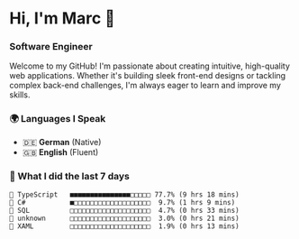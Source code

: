 # Hi, I'm Marc 👋 
### Software Engineer

Welcome to my GitHub! I'm passionate about creating intuitive, high-quality web applications. Whether it's building sleek front-end designs or tackling complex back-end challenges, I'm always eager to learn and improve my skills.  

### 🌍 Languages I Speak  
- 🇩🇪 **German** (Native)  
- 🇬🇧 **English** (Fluent)

### 🤯 What I did the last 7 days

```
🔷 TypeScript   ■■■■■■■■■■■■■■■□□□□□ 77.7% (9 hrs 18 mins)
🔷 C#           ■□□□□□□□□□□□□□□□□□□□  9.7% (1 hrs 9 mins)
📄 SQL          □□□□□□□□□□□□□□□□□□□□  4.7% (0 hrs 33 mins)
📄 unknown      □□□□□□□□□□□□□□□□□□□□  3.0% (0 hrs 21 mins)
📄 XAML         □□□□□□□□□□□□□□□□□□□□  1.9% (0 hrs 13 mins)
```